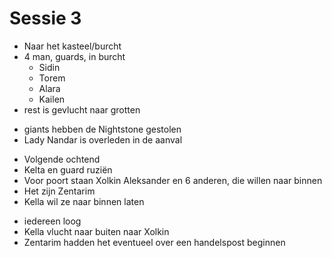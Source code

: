 # Sessie 3

- Naar het kasteel/burcht
- 4 man, guards, in burcht
    - Sidin
    - Torem
    - Alara
    - Kailen
- rest is gevlucht naar grotten

+ giants hebben de Nightstone gestolen
+ Lady Nandar is overleden in de aanval

- Volgende ochtend
- Kelta en guard ruziën
- Voor poort staan Xolkin Aleksander en 6 anderen, die willen naar binnen
- Het zijn Zentarim
- Kella wil ze naar binnen laten

+ iedereen loog
+ Kella vlucht naar buiten naar Xolkin
+ Zentarim hadden het eventueel over een handelspost beginnen
